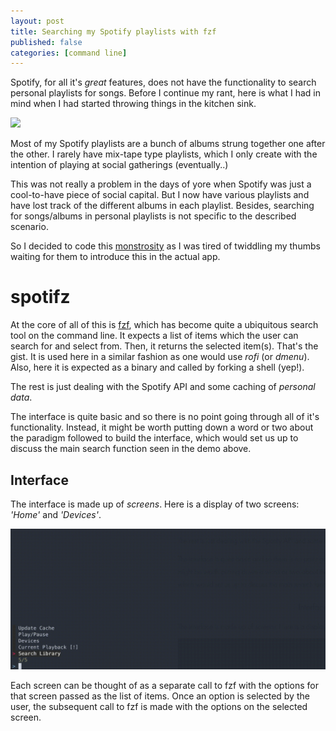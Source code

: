 ```yaml
---
layout: post
title: Searching my Spotify playlists with fzf
published: false
categories: [command line]
---
```


Spotify, for all it's _great_ features, does not have the functionality to
search personal playlists for songs. Before I continue my rant, here is what I
had in mind when I had started throwing things in the kitchen sink.

![](/images/search_demo.gif)

Most of my Spotify playlists are a bunch of albums strung together one after the
other. I rarely have mix-tape type playlists, which I only create with the
intention of playing at social gatherings (eventually..)

This was not really a problem in the days of yore when Spotify was just a
cool-to-have piece of social capital. But I now have various playlists and have
lost track of the different albums in each playlist. Besides, searching for
songs/albums in personal playlists is not specific to the described scenario.

So I decided to code this [monstrosity](https://github.com/junkmechanic/spotifz)
as I was tired of twiddling my thumbs waiting for them to introduce this in
the actual app.

# spotifz

At the core of all of this is [fzf](https://github.com/junegunn/fzf), which has
become quite a ubiquitous search tool on the command line.  It expects a list of
items which the user can search for and select from. Then, it returns the
selected item(s). That's the gist. It is used here in a similar fashion as one
would use _rofi_ (or _dmenu_). Also, here it is expected as a binary and called
by forking a shell (yep!).

The rest is just dealing with the Spotify API and some caching of _personal
data_.

The interface is quite basic and so there is no point going through all of it's
functionality. Instead, it might be worth putting down a word or two about the
paradigm followed to build the interface, which would set us up to discuss the
main search function seen in the demo above.

## Interface

The interface is made up of *screens*. Here is a display of two screens:
_'Home'_ and _'Devices'_.

![](/images/screens.gif)

Each screen can be thought of as a separate call to fzf with the options for
that screen passed as the list of items. Once an option is selected by the
user, the subsequent call to fzf is made with the options on the selected
screen.
